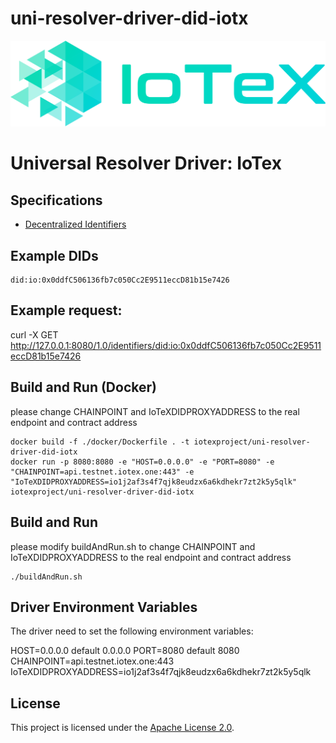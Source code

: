 # uni-resolver-driver-did-iotx

![IoTex Logo](logo/IoTeX.png)

# Universal Resolver Driver: IoTex

## Specifications

* [Decentralized Identifiers](https://w3c.github.io/did-core/)

## Example DIDs

```
did:io:0x0ddfC506136fb7c050Cc2E9511eccD81b15e7426
```
## Example request:
curl -X GET http://127.0.0.1:8080/1.0/identifiers/did:io:0x0ddfC506136fb7c050Cc2E9511eccD81b15e7426

## Build and Run (Docker)
please change CHAINPOINT and IoTeXDIDPROXYADDRESS to the real endpoint and contract address
```
docker build -f ./docker/Dockerfile . -t iotexproject/uni-resolver-driver-did-iotx
docker run -p 8080:8080 -e "HOST=0.0.0.0" -e "PORT=8080" -e "CHAINPOINT=api.testnet.iotex.one:443" -e "IoTeXDIDPROXYADDRESS=io1j2af3s4f7qjk8eudzx6a6kdhekr7zt2k5y5qlk" iotexproject/uni-resolver-driver-did-iotx

```

## Build and Run
please modify buildAndRun.sh to change CHAINPOINT and IoTeXDIDPROXYADDRESS to the real endpoint and contract address
```
./buildAndRun.sh
```

## Driver Environment Variables

The driver need to set the following environment variables:

HOST=0.0.0.0 default 0.0.0.0
PORT=8080 default 8080
CHAINPOINT=api.testnet.iotex.one:443
IoTeXDIDPROXYADDRESS=io1j2af3s4f7qjk8eudzx6a6kdhekr7zt2k5y5qlk

## License
This project is licensed under the [Apache License 2.0](LICENSE).
